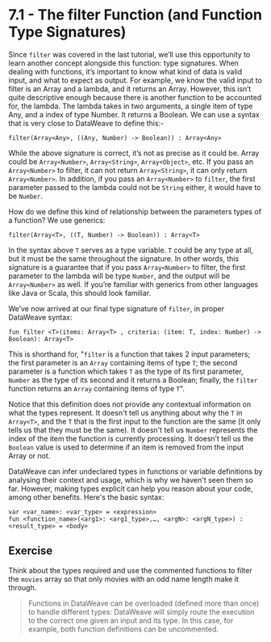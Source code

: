 # 7.1 - The filter Function (and Function Type Signatures)

Since `filter` was covered in the last tutorial, we’ll use this opportunity to learn another concept alongside this function: type signatures. When dealing with functions, it’s important to know what kind of data is valid input, and what to expect as output. For example, we know the valid input to filter is an Array and a lambda, and it returns an Array. However, this isn’t quite descriptive enough because there is another function to be accounted for, the lambda. The lambda takes in two arguments, a single item of type Any, and a index of type Number. It returns a Boolean. We can use a syntax that is very close to DataWeave to define this:-

```
filter(Array<Any>, ((Any, Number) -> Boolean)) : Array<Any>
```

While the above signature is correct, it’s not as precise as it could be. Array<Any> could be `Array<Number>`, `Array<String>`, `Array<Object>`, etc. If you pass an `Array<Number>` to filter, it can not return `Array<String>`, it can only return `Array<Number>`. In addition, if you pass an `Array<Number>` to `filter`, the first parameter passed to the lambda could not be `String` either, it would have to be `Number`.

How do we define this kind of relationship between the parameters types of a function? We use generics:

```
filter(Array<T>, ((T, Number) -> Boolean)) : Array<T>
```

In the syntax above `T` serves as a type variable. `T` could be any type at all, but it must be the same throughout the signature. In other words, this signature is a guarantee that if you pass `Array<Number>` to filter, the first parameter to the lambda will be type `Number`, and the output will be `Array<Number>` as well. If you’re familiar with generics from other languages like Java or Scala, this should look familiar.

We’ve now arrived at our final type signature of `filter`, in proper DataWeave syntax:

```
fun filter <T>(items: Array<T> , criteria: (item: T, index: Number) -> Boolean): Array<T>
```

This is shorthand for, "`filter` is a function that takes 2 input parameters; the first parameter is an `Array` containing items of type `T`; the second parameter is a function which takes `T` as the type of its first parameter, `Number` as the type of its second and it returns a Boolean; finally, the `filter` function returns an `Array` containing items of type `T`".

Notice that this definition does not provide any contextual information on what the types represent. It doesn't tell us anything about why the `T` in `Array<T>`, and the `T` that is the first input to the function are the same (it only tells us that they must be the same). It doesn't tell us `Number` represents the index of the item the function is currently processing. It doesn’t tell us the `Boolean` value is used to determine if an item is removed from the input Array or not.

DataWeave can infer undeclared types in functions or variable definitions by analysing their context and usage, which is why we haven't seen them so far. However, making types explicit can help you reason about your code, among other benefits. Here's the basic syntax:

```
var <var_name>: <var_type> = <expression>
fun <function_name>(<arg1>: <arg1_type>,…, <argN>: <argN_type>) : <result_type> = <body>
```

## Exercise

Think about the types required and use the commented functions to filter the `movies` array so that only movies with an odd name length make it through.

> Functions in DataWeave can be overloaded (defined more than once) to handle different types: DataWeave will simply route the execution to the correct one given an input and its type. In this case, for example, both function definitions can be uncommented.

